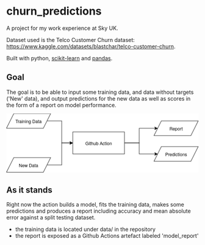 # churn_predictions
A project for my work experience at Sky UK.

Dataset used is the Telco Customer Churn dataset:
https://www.kaggle.com/datasets/blastchar/telco-customer-churn.

Built with python, [scikit-learn](https://scikit-learn.org/stable/index.html) and [pandas](https://pandas.pydata.org/).

## Goal
The goal is to be able to input some training data, and data without targets ('New' data), and output predictions for the new data as well as scores in the form of a report on model performance.

![Process](process.png)

## As it stands
Right now the action builds a model, fits the training data, makes some predictions and produces a report including accuracy and mean absolute error against a split testing dataset.

- the training data is located under data/ in the repository 
- the report is exposed as a Github Actions artefact labeled 'model_report'
